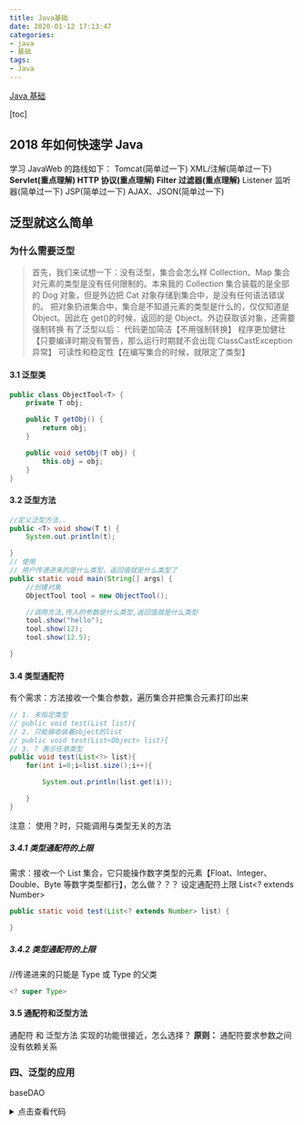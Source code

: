 ```yaml
---
title: Java基础
date: 2020-01-12 17:13:47
categories:
- java
- 基础
tags:
- Java
---
```

[Java 基础](https://github.com/ZhongFuCheng3y/3y#coffeejava%E5%9F%BA%E7%A1%80)

<!--more-->

[toc]

## 2018 年如何快速学 Java

学习 JavaWeb 的路线如下：
Tomcat(简单过一下)
XML/注解(简单过一下)
**Servlet(重点理解)
HTTP 协议(重点理解)
Filter 过滤器(重点理解)**
Listener 监听器(简单过一下)
JSP(简单过一下)
AJAX、JSON(简单过一下)

## 泛型就这么简单

### 为什么需要泛型

> 首先，我们来试想一下：没有泛型，集合会怎么样
> Collection、Map 集合对元素的类型是没有任何限制的。本来我的 Collection 集合装载的是全部的 Dog 对象，但是外边把 Cat 对象存储到集合中，是没有任何语法错误的。
> 把对象扔进集合中，集合是不知道元素的类型是什么的，仅仅知道是 Object。因此在 get()的时候，返回的是 Object。外边获取该对象，还需要强制转换
> 有了泛型以后：
> 代码更加简洁【不用强制转换】
> 程序更加健壮【只要编译时期没有警告，那么运行时期就不会出现 ClassCastException 异常】
> 可读性和稳定性【在编写集合的时候，就限定了类型】

#### 3.1 泛型类

```Java
public class ObjectTool<T> {
    private T obj;

    public T getObj() {
        return obj;
    }

    public void setObj(T obj) {
        this.obj = obj;
    }
}
```

#### 3.2 泛型方法

```Java
//定义泛型方法..
public <T> void show(T t) {
    System.out.println(t);

}
// 使用
// 用户传递进来的是什么类型，返回值就是什么类型了
public static void main(String[] args) {
    //创建对象
    ObjectTool tool = new ObjectTool();

    //调用方法,传入的参数是什么类型,返回值就是什么类型
    tool.show("hello");
    tool.show(12);
    tool.show(12.5);

}
```

#### 3.4 类型通配符

有个需求：方法接收一个集合参数，遍历集合并把集合元素打印出来

```java
// 1. 未指定类型
// public void test(List list){
// 2. 只能接收装着object的list
// public void test(List<Object> list){
// 3. ? 表示任意类型
public void test(List<?> list){
    for(int i=0;i<list.size();i++){

        System.out.println(list.get(i));

    }
}
```

注意： 使用？时，只能调用与类型无关的方法

##### 3.4.1 类型通配符的上限

需求：接收一个 List 集合，它只能操作数字类型的元素【Float、Integer、Double、Byte 等数字类型都行】，怎么做？？？
设定通配符上限
List<? extends Number>

```Java
public static void test(List<? extends Number> list) {

}
```

##### 3.4.2 类型通配符的上限

//传递进来的只能是 Type 或 Type 的父类

```java
<? super Type>
```

#### 3.5 通配符和泛型方法

通配符 和 泛型方法 实现的功能很接近，怎么选择？
**原则：**
通配符要求参数之间没有依赖关系

### 四、泛型的应用

baseDAO

<details>
  <summary>点击查看代码</summary>
```java
public abstract class BaseDao<T> {

```
//模拟hibernate....
private Session session;
private Class clazz;


//哪个子类调的这个方法，得到的class就是子类处理的类型（非常重要）
public BaseDao(){
    Class clazz = this.getClass();  //拿到的是子类
    ParameterizedType  pt = (ParameterizedType) clazz.getGenericSuperclass();  //BaseDao<Category>
    clazz = (Class) pt.getActualTypeArguments()[0];
    System.out.println(clazz);
}
public void add(T t){
    session.save(t);
}
public T find(String id){
    return (T) session.get(clazz, id);
}
public void update(T t){
    session.update(t);
}
public void delete(String id){
    T t = (T) session.get(clazz, id);
    session.delete(t);
}
```

}

```


</details>

CategoryDao

```java
public class CategoryDao extends BaseDao<Category> {
}
```

BookDao

```java
public class BookDao extends BaseDao<Book> {
}
```

## 注解就这么简单

### 二、为什么我们需要用到注解？

注解可以给类、方法上注入信息

### 三、基本 Annotation

java.lang 包下存在着 5 个基本的 Annotation

#### 3.1@Overridemailto:3.1@Override

重写

#### 3.2@Deprecatedmailto:3.2@Deprecated

过时
在程序中调用它的时候，在 IDE 上会出现一条横杠，说明该方法是过时的

#### 3.3@SuppressWarningsmailto:3.3@SuppressWarnings

抑制编译器警告

#### 3.4@SafeVarargsmailto:3.4@SafeVarargs

Java 7“堆污染”警告 ？
什么是堆污染呢？？当**把一个不是泛型的集合赋值给一个带泛型的集合**的时候，这种情况就很容易发生堆污染….

#### 3.5@FunctionalInterfacemailto:3.5@FunctionalInterface

@FunctionalInterface 用来指定该接口是函数式接口

### 四、自定义注解基础

#### 4.1 标记 Annotation

没有任何成员变量的注解：标记注解。如@Overrided

```Java
public @interface MyAnnotation{
}
```

#### 4.2 元数据 Annotation

带有成员变量的注解：元数据 annotation。
注解中声明成员变量类似于声明方法

```Java
public @interface MyAnnotation{
    String username();
    int age();
}
```

注意：在注解上定义的成员变量只能是 String、数组、Class、枚举类、注解

#### 4.3 使用自定义注解

##### 4.3.1 常规使用

有一个 add 的方法，需要 username 和 age 参数，我们通过注解来让该方法拥有这两个变量

```Java
@MyAnnotation(username="Adam", age=16)
public void add(String username, int age){

}
```

##### 4.3.2 默认值

注解可以声明默认值

```Java
public @Interface MyAnnotation{
    String username() default "abc";
    int age() default 11;
}
```

修饰的时候就不用给出具体的值

```Java
@MyAnnotation()
public void add(String username, int age){
}
```

##### 4.3.3 注解属性为 value

若注解中只有一个属性 value，则可以不指定 value，直接赋值

```Java
@MyAnnotation("abd")
public void add(String value){
}
```

#### 4.4 把自定义注解的基本信息注入到方法上

?

### 五、JDK 的元 Annotation

5.1@Retentionmailto:5.1@Retention
只能用于修饰其他的 Annotation, 用于指定被修饰的 Annotation 被保留多长时间。?
5.2@Targetmailto:5.2@Target
只能用于修饰其他的 Annotation, 用于指定被修饰的 Annotation 用于修饰哪些程序单元
5.3@Documentedmailto:5.3@Documented
@Documented 用于指定被该 Annotation 修饰的 Annotation 类将被 javadoc 工具提取成文档。
5.4@Inheritedmailto:5.4@Inherited
@Inherited 也是用来修饰其他的 Annotation 的，被修饰过的 Annotation 将具有继承性。。。

### 六、注入对象到方法或成员变量上

6.1 把对象注入到方法上
?
6.2 把对象注入到成员变量
?

## Object 对象你真理解了吗？

### 一、Object 对象简介

主要有一下方法
registerNatives()【底层实现、不研究】
hashCode()
equals(Object obj)
clone()
toString()
notify()
notifyAll()
wait(long timeout)【还有重载了两个】
finalize()

### 二、equals 和 hashCode 方法

重写 equals()方法，就必须重写 hashCode()的方法？
equals()方法默认是比较对象的地址，使用的是 == 等值运算符
hashCode()方法对底层是散列表的对象有提升性能的功能
同一个对象(如果该对象没有被修改)：那么重复调用 hashCode()那么返回的 int 是相同的！
hashCode()方法默认是由对象的地址转换而来的

#### 2.1 equals 和 hashCode 方法重写

一般来说，比较的是对象地址是没有意义的
![7Bqjw4bGxHy9sKF](https://i.loli.net/2020/01/13/7Bqjw4bGxHy9sKF.jpg)

#### 2.2 String 实现的 equals 和 hashCode 方法

String 已经实现了 equals 和 hashCode 方法了，可以直接使用 String.equals()来判断两个字符串是否相等！

### 三、toString 方法

### 四、clone 方法

#### 4.1 clone 用法

如何克隆对象呢？无论是浅拷贝还是深拷贝都是这两步：
1.克隆的对象要实现 Cloneable 接口
2.重写 clone 方法，最好修饰成 public

##### 1.浅拷贝

```Java
public class Person implements Cloneable{
    private Date date;
    
    @Override
    public Object clone() throws ClonNotSupportedException {
        return super.clone();
    }
}
```

##### 2.深拷贝

```Java
public class Person implements Cloneable{
    private Date date;
    
    @Override
    public Object clone() throws CloneNotSupportedException {
        Person person = (Person)super.clone();
        person.date = (Date)date.clone();
        return person;
    }
}
```

### 五、wait 和 notify 方法

无论是 wait、notify 还是 notifyAll()都需要由监听器对象(锁对象)来进行调用
简单来说：他们都是在同步代码块中调用的，否则会抛出异常！
notify()唤醒的是在等待队列的某个线程(不确定会唤醒哪个)，notifyAll()唤醒的是等待队列所有线程

导致 wait()的线程被唤醒可以有 4 种情况
该线程被中断
wait()时间到了
被 notify()唤醒
被 notifyAll()唤醒

调用 wait()的线程会释放掉锁

#### 5.1 为什么 wait 和 notify 在 Object 方法上？

锁对象是任意的，所以这些方法必须定义在 Object 类中

#### 5.2 notify 方法调用后，会发生什么？

#### 5.3 sleep 和 wait 有什么区别？

主要的区别在于 Object.wait()在释放 CPU 同时，释放了对象锁的控制。
而 Thread.sleep()没有对锁释放

### 六、finalize()方法

finalize()方法将在垃圾回收器清除对象之前调用，但该方法不知道何时调用，具有不定性。一般我们都不会重写它~
一个对象的 finalize()方法只会被调用一次

## [JDK10都发布了，nio你了解多少？](https://mp.weixin.qq.com/s?__biz=MzI4Njg5MDA5NA==&mid=2247484235&idx=1&sn=4c3b6d13335245d4de1864672ea96256&chksm=ebd7424adca0cb5cb26eb51bca6542ab816388cf245d071b74891dd3f598ccd825f8611ca20c&scene=21###wechat_redirect)

### 前言

[Java IO，硬骨头也能变软 - 知乎](https://zhuanlan.zhihu.com/p/28286559)
按操作方式分类结构图：
![7cexHj8yiGf3woM](https://i.loli.net/2020/01/13/7cexHj8yiGf3woM.jpg)
按操作对象分类结构图
![hNcX5Oy8v7j9fpn](https://i.loli.net/2020/01/13/hNcX5Oy8v7j9fpn.jpg)

### 二、NIO 快速入门

3 个核心部分
buffer channel selector

#### 2.1buffer 缓冲区和 Channel 管道

Channel 不与数据打交道，它只负责运输数据。与数据打交道的是 Buffer 缓冲区
Channel--> 运输
Buffer--> 数据
相对于传统 IO 而言，流是单向的

##### 2.1.1buffer 缓冲区核心要点

Buffer 是抽象类
ByteBuffer 是使用最多的实现类
核心方法：put get
Buffer 类有 4 个核心属性
Capacity 容量
缓冲区能够容纳的数据元素的最大数量
Limit 上界
缓冲区数据总数
Position 位置
下一个读写的位置
Mark 标记
记录上一次读写的位置

##### 2.1.2buffer 代码演示

```Java
public static void main(String[] args) {

        // 创建一个缓冲区
        ByteBuffer byteBuffer = ByteBuffer.allocate(1024);

        // 看一下初始时4个核心变量的值
        System.out.println("初始时-->limit--->"+byteBuffer.limit());
        System.out.println("初始时-->position--->"+byteBuffer.position());
        System.out.println("初始时-->capacity--->"+byteBuffer.capacity());
        System.out.println("初始时-->mark--->" + byteBuffer.mark());

        System.out.println("--------------------------------------");

        // 添加一些数据到缓冲区中
        String s = "Java3y";
        byteBuffer.put(s.getBytes());

        // 看一下初始时4个核心变量的值
        System.out.println("put完之后-->limit--->"+byteBuffer.limit());
        System.out.println("put完之后-->position--->"+byteBuffer.position());
        System.out.println("put完之后-->capacity--->"+byteBuffer.capacity());
        System.out.println("put完之后-->mark--->" + byteBuffer.mark());
    }
```

![vfZzkiJsea6rXdw](https://i.loli.net/2020/01/13/vfZzkiJsea6rXdw.jpg)
flip() 后，写模式转换为读模式
clear() 后，读模式转换为写模式

##### 2.1.3FileChannel 通道核心要点

Channel 通道只负责传输数据、不直接操作数据的
获取 channel

```Java
 // 1. 通过本地IO的方式来获取通道
        FileInputStream fileInputStream = new FileInputStream("F:\\3yBlog\\JavaEE常用框架\\Elasticsearch就是这么简单.md");

        // 得到文件的输入通道
        FileChannel inchannel = fileInputStream.getChannel();

        // 2. jdk1.7后通过静态方法.open()获取通道
        FileChannel.open(Paths.get("F:\\3yBlog\\JavaEE常用框架\\Elasticsearch就是这么简单2.md"), StandardOpenOption.WRITE);
```

channel 与 buffer 使用示例
![JhsTeUNHRjlBo52](https://i.loli.net/2020/01/13/JhsTeUNHRjlBo52.png)
![YypOBsjvCJzGLVZ](https://i.loli.net/2020/01/13/YypOBsjvCJzGLVZ.png)

##### 2.1.4 直接与非直接缓冲区

？

##### 2.1.5scatter 和 gather、字符集

分散读取(scatter)：将一个通道中的数据分散读取到多个缓冲区中
聚集写入(gather)：将多个缓冲区中的数据集中写入到一个通道中
scatter gather 代码见原文

### 三、IO 模型理解

3.0 学习 I/O 模型需要的基础
3.1 阻塞 I/O 模型
3.2 非阻塞 I/O 模型
3.3I/O 复用模型
3.4I/O 模型总结

### 四、使用 NIO 完成网络通信

#### 4.1NIO 基础继续讲解

NIO 被叫为 no-blocking io，其实是在网络这个层次中理解的，对于 FileChannel 来说一样是阻塞。
通常使用 NIO 是在网络中使用的，网上大部分讨论 NIO 都是在网络通信的基础之上的！说 NIO 是非阻塞的 NIO 也是网络中体现的

在网络中使用 NIO 往往是 I/O 模型的多路复用模型！
Selector 选择器就可以比喻成麦当劳的广播。
通过 selector，一个线程能够管理多个 Channel 的状态
![5CaWiqeOx2JMNUD](https://i.loli.net/2020/01/13/5CaWiqeOx2JMNUD.jpg)

#### 4.2NIO 阻塞形态

#### 4.3NIO 非阻塞形态

在客户端上要想获取得到服务端的数据，也需要注册在 register 上(监听读事件)

<details>
  <summary>点击查看代码</summary>
```java
public class NoBlockClient2 {

```
public static void main(String[] args) throws IOException {

    // 1. 获取通道
    SocketChannel socketChannel = SocketChannel.open(new InetSocketAddress("127.0.0.1", 6666));

    // 1.1切换成非阻塞模式
    socketChannel.configureBlocking(false);

    // 1.2获取选择器
    Selector selector = Selector.open();

    // 1.3将通道注册到选择器中，获取服务端返回的数据
    socketChannel.register(selector, SelectionKey.OP_READ);

    // 2. 发送一张图片给服务端吧
    FileChannel fileChannel = FileChannel.open(Paths.get("X:\\Users\\ozc\\Desktop\\新建文件夹\\1.png"), StandardOpenOption.READ);

    // 3.要使用NIO，有了Channel，就必然要有Buffer，Buffer是与数据打交道的呢
    ByteBuffer buffer = ByteBuffer.allocate(1024);

    // 4.读取本地文件(图片)，发送到服务器
    while (fileChannel.read(buffer) != -1) {

        // 在读之前都要切换成读模式
        buffer.flip();

        socketChannel.write(buffer);

        // 读完切换成写模式，能让管道继续读取文件的数据
        buffer.clear();
    }


    // 5. 轮训地获取选择器上已“就绪”的事件--->只要select()>0，说明已就绪
    while (selector.select() > 0) {
        // 6. 获取当前选择器所有注册的“选择键”(已就绪的监听事件)
        Iterator<SelectionKey> iterator = selector.selectedKeys().iterator();

        // 7. 获取已“就绪”的事件，(不同的事件做不同的事)
        while (iterator.hasNext()) {

            SelectionKey selectionKey = iterator.next();

            // 8. 读事件就绪
            if (selectionKey.isReadable()) {

                // 8.1得到对应的通道
                SocketChannel channel = (SocketChannel) selectionKey.channel();

                ByteBuffer responseBuffer = ByteBuffer.allocate(1024);

                // 9. 知道服务端要返回响应的数据给客户端，客户端在这里接收
                int readBytes = channel.read(responseBuffer);

                if (readBytes > 0) {
                    // 切换读模式
                    responseBuffer.flip();
                    System.out.println(new String(responseBuffer.array(), 0, readBytes));
                }
            }

            // 10. 取消选择键(已经处理过的事件，就应该取消掉了)
            iterator.remove();
        }
    }
}
```

}

```

</details>



服务端
<details>
  <summary>点击查看代码</summary>
```Java
public class NoBlockServer {

    public static void main(String[] args) throws IOException {

        // 1.获取通道
        ServerSocketChannel server = ServerSocketChannel.open();

        // 2.切换成非阻塞模式
        server.configureBlocking(false);

        // 3. 绑定连接
        server.bind(new InetSocketAddress(6666));

        // 4. 获取选择器
        Selector selector = Selector.open();

        // 4.1将通道注册到选择器上，指定接收“监听通道”事件
        server.register(selector, SelectionKey.OP_ACCEPT);

        // 5. 轮训地获取选择器上已“就绪”的事件--->只要select()>0，说明已就绪
        while (selector.select() > 0) {
            // 6. 获取当前选择器所有注册的“选择键”(已就绪的监听事件)
            Iterator<SelectionKey> iterator = selector.selectedKeys().iterator();

            // 7. 获取已“就绪”的事件，(不同的事件做不同的事)
            while (iterator.hasNext()) {

                SelectionKey selectionKey = iterator.next();

                // 接收事件就绪
                if (selectionKey.isAcceptable()) {

                    // 8. 获取客户端的链接
                    SocketChannel client = server.accept();

                    // 8.1 切换成非阻塞状态
                    client.configureBlocking(false);

                    // 8.2 注册到选择器上-->拿到客户端的连接为了读取通道的数据(监听读就绪事件)
                    client.register(selector, SelectionKey.OP_READ);

                } else if (selectionKey.isReadable()) { // 读事件就绪

                    // 9. 获取当前选择器读就绪状态的通道
                    SocketChannel client = (SocketChannel) selectionKey.channel();

                    // 9.1读取数据
                    ByteBuffer buffer = ByteBuffer.allocate(1024);

                    // 9.2得到文件通道，将客户端传递过来的图片写到本地项目下(写模式、没有则创建)
                    FileChannel outChannel = FileChannel.open(Paths.get("2.png"), StandardOpenOption.WRITE, StandardOpenOption.CREATE);
                    while (client.read(buffer) > 0) {
                        // 在读之前都要切换成读模式
                        buffer.flip();
                        outChannel.write(buffer);
                        // 读完切换成写模式，能让管道继续读取文件的数据
                        buffer.clear();
                    }
                }
                // 10. 取消选择键(已经处理过的事件，就应该取消掉了)
                iterator.remove();
            }
        }
    }
}
```

</details>

#### 4.4 管道和 DataGramChannel

## COW 奶牛！Copy On Write 机制了解一下

### 一、Linux 下的 copy-on-write

#### 1.1 简单来用用 fork

fork 用于创建子进程

#### 1.2 再来看看 exec()函数

exec 函数的作用就是：装载一个新的程序（可执行映像）覆盖当前进程内存空间中的映像，从而执行不同的任务

1.3 回头来看 Linux 下的 COW 是怎么一回事
二、解释一下 Redis 的 COW
三、文件系统的 COW
？

## 给女朋友讲解什么是 Optional【JDK 8 特性】

### 一、基础铺垫

#### 1.1Lambda 简化代码例子

##### 创建线程：

```Java
public static void main(String[] args) {
    // 用匿名内部类的方式来创建线程
    new Thread(new Runnable() {
        @Override
        public void run() {
            System.out.println("公众号：Java3y---回复1进群交流");
        }
    });

    // 使用Lambda来创建线程
    new Thread(() -> System.out.println("公众号：Java3y---回复1进群交流"));
}
```

##### 遍历 Map 集合：

```Java
public static void main(String[] args) {
    Map<String, String> hashMap = new HashMap<>();
    hashMap.put("公众号", "Java3y");
    hashMap.put("交流群", "回复1");

    // 使用增强for的方式来遍历hashMap
    for (Map.Entry<String, String> entry : hashMap.entrySet()) {
        System.out.println(entry.getKey()+":"+entry.getValue());
    }

    // 使用Lambda表达式的方式来遍历hashMap
    hashMap.forEach((s, s2) -> System.out.println(s + ":" + s2));
}

```

##### 在 List 中删除某个元素

```java
public static void main(String[] args) {

    List<String> list = new ArrayList<>();
    list.add("Java3y");
    list.add("3y");
    list.add("光头");
    list.add("帅哥");

    // 传统的方式删除"光头"的元素
    ListIterator<String> iterator = list.listIterator();
    while (iterator.hasNext()) {
        if ("光头".equals(iterator.next())) {
            iterator.remove();
        }
    }

    // Lambda方式删除"光头"的元素
    list.removeIf(s -> "光头".equals(s));

    // 使用Lambda遍历List集合
    list.forEach(s -> System.out.println(s));
}
```

#### 1.1 函数式接口

函数式接口的特点：有@FunctionalInterface 注解，接口有且仅有一个抽象方法！
如

```Java
@FunctionalInterface
public interface Runnable {
    public abstract void run();
}
```

### 二、Optional 类

#### 2.1 创建 Optional 容器

创建 Optional 容器有两种方式：
调用 ofNullable()方法，传入的对象可以为 null
调用 of()方法，传入的对象不可以为 null，否则抛出 NullPointerException

#### 2.2Optional 容器简单的方法

```Java
// 得到容器中的对象，如果为null就抛出异常
public T get() {
    if (value == null) {
        throw new NoSuchElementException("No value present");
    }
    return value;
}

// 判断容器中的对象是否为null
public boolean isPresent() {
    return value != null;
}

// 如果容器中的对象存在，则返回。否则返回传递进来的参数
public T orElse(T other) {
    return value != null ? value : other;
}
```

#### 2.3O ptional 容器进阶用法

##### 2.3.1 ifPresent 方法

```Java
public void ifPresent(Consumer<? super T> consumer) {
    if (value != null)
        consumer.accept(value);
}

@FunctionalInterface
public interface Consumer<T> {
    void accept(T t);
}
```

用法

```Java
public static void main(String[] args) {
    User user = new User();
    user.setName("Java3y");
    test(user);
}

public static void test(User user) {
    Optional<User> optional = Optional.ofNullable(user);
    // 如果存在user，则打印user的name
    optional.ifPresent((value) -> System.out.println(value.getName()));
    // 旧写法
    if (user != null) {
        System.out.println(user.getName());
    }
}
```

##### 2.3.2 orElseGet 和 orElseThrow 方法

```Java
public static void main(String[] args) {
    User user = new User();
    user.setName("Java3y");
    test(user);
}

public static void test(User user) {
    Optional<User> optional = Optional.ofNullable(user);
    // 如果存在user，则直接返回，否则创建出一个新的User对象
    User user1 = optional.orElseGet(() -> new User());
    // 旧写法
    if (user != null) {
        user = new User();
    }
}
```

##### 2.3.3 filter 方法

```Java
public static void test(User user) {
    Optional<User> optional = Optional.ofNullable(user);
    // 如果容器中的对象存在，并且符合过滤条件，返回装载对象的Optional容器，否则返回一个空的Optional容器
    optional.filter((value) -> "Java3y".equals(value.getName()));
}
```

##### 2.3.4 map 方法

```Java
public static void test(User user) {
    Optional<User> optional = Optional.ofNullable(user);
    // 如果容器的对象存在，则对其执行调用mapping函数得到返回值。然后创建包含mapping返回值的Optional，否则返回空Optional。
    optional.map(user1 -> user1.getName()).orElse("Unknown");
}
// 上面一句代码对应着最开始的老写法：
public String tradition(User user) {
    if (user != null) {
        return user.getName();
    }else{
        return "Unknown";
    }
}
```

##### 2.3.5 flatMap 方法

##### 2.3.6 总结

<details>
  <summary>点击查看代码</summary>
```Java
public static void main(String[] args) {
    User user = new User();
    user.setName("Java3y");
    System.out.println(test(user));
}

// 以前的代码 v1
public static String test2(User user) {
if (user != null) {
String name = user.getName();
if (name != null) {
return name.toUpperCase();
} else {
return null;
}
} else {
return null;
}
}

// 以前的代码 v2
public static String test3(User user) {
if (user != null && user.getName() != null) {
return user.getName().toUpperCase();
} else {
return null;
}
}

// 现在的代码
public static String test(User user) {
return Optional.ofNullable(user)
.map(user1 -> user1.getName())
.map(s -> s.toUpperCase()).orElse(null);
}

```
</details>

